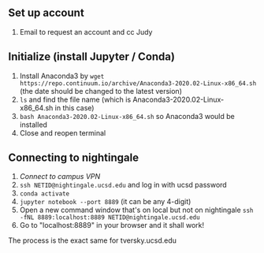 ## Set up account
1. Email to request an account and cc Judy

## Initialize (install Jupyter  / Conda)
1. Install Anaconda3 by ```wget https://repo.continuum.io/archive/Anaconda3-2020.02-Linux-x86_64.sh``` (the date should be changed to the latest version)
2. ```ls``` and find the file name (which is Anaconda3-2020.02-Linux-x86_64.sh in this case)
3. ```bash Anaconda3-2020.02-Linux-x86_64.sh``` so Anaconda3 would be installed
4. Close and reopen terminal

## Connecting to nightingale
1. *Connect to campus VPN*
2. ```ssh NETID@nightingale.ucsd.edu``` and log in with ucsd password
3. ```conda activate```
4. ```jupyter notebook --port 8889``` (it can be any 4-digit)
5. Open a new command window that's on local but not on nightingale ```ssh -fNL 8889:localhost:8889 NETID@nightingale.ucsd.edu```
6. Go to "localhost:8889" in your browser and it shall work!

The process is the exact same for tversky.ucsd.edu

